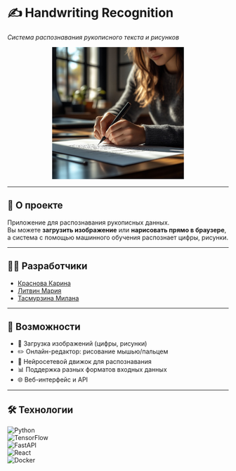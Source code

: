 # ✍️ Handwriting Recognition  
_Система распознавания рукописного текста и рисунков_

<p align="center">
  <img src="66fe5369a9811f0843cb68d2e1cd5ec_1.jpeg" width="300">
</p>


---

## 📖 О проекте
Приложение для распознавания рукописных данных.  
Вы можете **загрузить изображение** или **нарисовать прямо в браузере**,  
а система с помощью машинного обучения распознает цифры, рисунки.

---
## 👨‍💻 Разработчики

- [Краснова Карина](https://github.com/KarinaKrasnova19)
- [Литвин Мария](https://github.com/mariitivn)
- [Тасмурзина Милана](https://github.com/MilanaT21)
---
## 🚀 Возможности
- 📂 Загрузка изображений (цифры, рисунки)  
- ✏️ Онлайн-редактор: рисование мышью/пальцем  
- 🧠 Нейросетевой движок для распознавания  
- 📊 Поддержка разных форматов входных данных  
- 🌐 Веб-интерфейс и API  

---

## 🛠 Технологии
![Python](https://img.shields.io/badge/Python-3.10-blue?logo=python)  
![TensorFlow](https://img.shields.io/badge/TensorFlow-ML-orange?logo=tensorflow)  
![FastAPI](https://img.shields.io/badge/FastAPI-Backend-green?logo=fastapi)  
![React](https://img.shields.io/badge/React-Frontend-61DAFB?logo=react)  
![Docker](https://img.shields.io/badge/Docker-Deploy-blue?logo=docker)  




